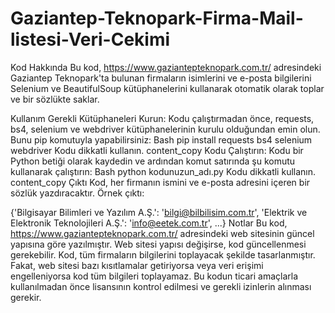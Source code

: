 # Gaziantep-Teknopark-Firma-Mail-listesi-Veri-Cekimi
Kod Hakkında
Bu kod, https://www.gaziantepteknopark.com.tr/ adresindeki Gaziantep Teknopark'ta bulunan firmaların isimlerini ve e-posta bilgilerini Selenium ve BeautifulSoup kütüphanelerini kullanarak otomatik olarak toplar ve bir sözlükte saklar.

Kullanım
Gerekli Kütüphaneleri Kurun: Kodu çalıştırmadan önce, requests, bs4, selenium ve webdriver kütüphanelerinin kurulu olduğundan emin olun. Bunu pip komutuyla yapabilirsiniz:
Bash
pip install requests bs4 selenium webdriver
Kodu dikkatli kullanın.
content_copy
Kodu Çalıştırın: Kodu bir Python betiği olarak kaydedin ve ardından komut satırında şu komutu kullanarak çalıştırın:
Bash
python kodunuzun_adı.py
Kodu dikkatli kullanın.
content_copy
Çıktı
Kod, her firmanın ismini ve e-posta adresini içeren bir sözlük yazdıracaktır. Örnek çıktı:

{'Bilgisayar Bilimleri ve Yazılım A.Ş.': 'bilgi@bilbilisim.com.tr', 'Elektrik ve Elektronik Teknolojileri A.Ş.': 'info@eetek.com.tr', ...}
Notlar
Bu kod, https://www.gaziantepteknopark.com.tr/ adresindeki web sitesinin güncel yapısına göre yazılmıştır. Web sitesi yapısı değişirse, kod güncellenmesi gerekebilir.
Kod, tüm firmaların bilgilerini toplayacak şekilde tasarlanmıştır. Fakat, web sitesi bazı kısıtlamalar getiriyorsa veya veri erişimi engelleniyorsa kod tüm bilgileri toplayamaz.
Bu kodun ticari amaçlarla kullanılmadan önce lisansının kontrol edilmesi ve gerekli izinlerin alınması gerekir.

